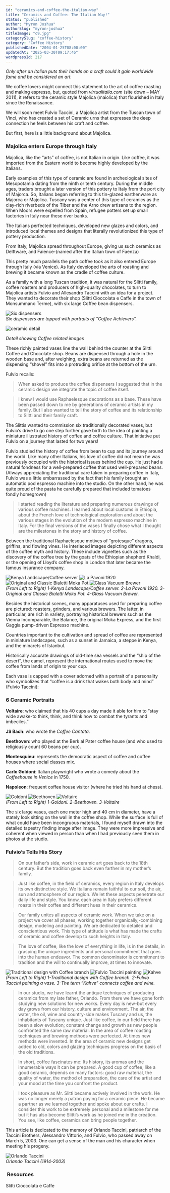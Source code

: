 ```yaml
---
id: "ceramics-and-coffee-the-italian-way"
title: "Ceramics and Coffee: The Italian Way!"
status: "published"
author: "Myron Joshua"
authorSlug: "myron-joshua"
titleImage: "c9.jpg"
categorySlug: "coffee-history"
category: "Coffee History"
publishedDate: "2004-01-25T08:00:00"
updatedAt: "2025-03-30T09:17:46"
wordpressId: 217
---
```


*Only after an Italian puts their hands on a craft could it gain worldwide fame and be considered an art.*

We coffee lovers might connect this statement to the art of coffee roasting and making espresso, but, quoted from *virtualitalia.com* (site down – MAY 2011), it refers to the ceramic style Majolica (maiolica) that flourished in Italy since the Renaissance.

We will soon meet Fulvio Taccini, a Majolica artist from the Tuscan town of Vinci, who has created a set of Ceramic urns that expresses the deep connection he feels between his craft and coffee.

But first, here is a little background about Majolica.

### Majolica enters Europe through Italy

Majolica, like the “arts” of coffee, is not Italian in origin. Like coffee, it was imported from the Eastern world to become highly developed by the Italians.

Early examples of this type of ceramic are found in archeological sites of Mesopotamia dating from the ninth or tenth century. During the middle ages, traders brought a later version of this pottery to Italy from the port city of Majorca. So, Italians began referring to this tin-glazed earthenware as Majorca or Majolica. Tuscany was a center of this type of ceramics as the clay-rich riverbeds of the Tiber and the Arno drew artisans to the region. When Moors were expelled from Spain, refugee potters set up small factories in Italy near these river banks.

The Italians perfected techniques, developed new glazes and colors, and introduced local themes and designs that literally revolutionized this type of pottery production.

From Italy, Majolica spread throughout Europe, giving us such ceramics as Delftware, and Faience-(named after the Italian town of Faenza)

This pretty much parallels the path coffee took as it also entered Europe through Italy (via Venice). As Italy developed the arts of roasting and brewing it became known as the cradle of coffee culture.

As a family with a long Tuscan tradition, it was natural for the Slitti family, coffee roasters and producers of high-quality chocolates, to turn to Majolica artists Fulvio and Allesandro Taccini with an idea for a project. They wanted to decorate their shop (Slitti Cioccolata e Caffe in the town of Monsummano Terme), with six large Coffee bean dispensers.

![Six dispensers](c141.jpg)  
*Six dispensers are topped with portraits of “Coffee Achievers”.* 

![ceramic detail](c15.jpg)

*Detail showing Coffee related images*

These richly painted vases line the wall behind the counter at the Slitti Coffee and Chocolate shop. Beans are dispensed through a hole in the wooden base and, after weighing, extra beans are returned as the dispensing “shovel” fits into a protruding orifice at the bottom of the urn.

Fulvio recalls:

> When asked to produce the coffee dispensers I suggested that in the ceramic design we integrate the topic of coffee itself.

> I knew I would use Raphaelesque decorations as a base. These have been passed down to me by generations of ceramic artists in my family. But I also wanted to tell the story of coffee and its relationship to Slitti and their family craft.

The Slittis wanted to commission six traditionally decorated vases, but Fulvio’s drive to go one step further gave birth to the idea of painting a miniature illustrated history of coffee and coffee culture. That initiative put Fulvio on a journey that lasted for two years!

Fulvio studied the history of coffee from bean to cup and its journey around the world. Like many other Italians, his love of coffee did not mean he was previously occupied with the historical issues behind the cup. He just had a natural fondness for a well-prepared coffee that used well-prepared beans. (Always appreciating the traditional care taken in preparing coffee in Italy, Fulvio was a little embarrassed by the fact that his family brought an automatic pod espresso machine into the studio. On the other hand, he was quite proud of the pasta he carefully prepared that included tomatoes fondly homegrown)

> I started reading the literature and preparing numerous drawings of various coffee machines. I learned about local customs in Ethiopia, about the French love of technological exploration and about the various stages in the evolution of the modern espresso machine in Italy. For the final versions of the vases I finally chose what I thought are the milestones in the story and history of coffee.

Between the traditional Raphaelesque motives of “grotesque” dragons, griffins, and flowing vines. He interlaced images depicting different aspects of the coffee myth and history. These include vignettes such as the discovery of the coffee tree by the goats of the Ethiopian shepherd Khaldi, or the opening of Lloyd’s coffee shop in London that later became the famous insurance company.

![Kenya Landscape/Coffee server](c3.jpg) ![La Pavoni 1920](c4.jpg) ![Original and Classic Bialetti Moka Pot](c5.jpg) ![Glass Vacuum Brewer](c6.jpg)  
*(From Left to Right) 1-Kenya Landscape/Coffee server. 2-La Pavoni 1920. 3-Original and Classic Bialetti Moka Pot. 4-Glass Vacuum Brewer.*

Besides the historical scenes, many apparatuses used for preparing coffee are pictured: roasters, grinders, and various brewers. The latter, in particular, are rich in variety, portraying historical brewers such as the Vienna Incomparable, the Balance, the original Moka Express, and the first Gaggia pump-driven Espresso machine.

Countries important to the cultivation and spread of coffee are represented in miniature landscapes, such as a sunset in Jamaica, a steppe in Kenya, and the minarets of Istanbul.

Historically accurate drawings of old-time sea vessels and the “ship of the desert”, the camel, represent the international routes used to move the coffee from lands of origin to your cup.

Each vase is capped with a cover adorned with a portrait of a personality who symbolizes that “coffee is a drink that wakes both body and mind” (Fulvio Taccini):

### 6 Ceramic Portraits

**Voltaire**: who claimed that his 40 cups a day made it able for him to “stay wide awake-to think, think, and think how to combat the tyrants and imbeciles.”

**JS Bach**: who wrote the *Coffee Cantata*.

**Beethoven**: who played at the Berk al Pater coffee house (and who used to religiously count 60 beans per cup).

**Montesquieu**: represents the democratic aspect of coffee and coffee houses where social classes mix.

**Carlo Goldoni**: Italian playwright who wrote a comedy about the *Coffeehouse in Venice* in 1750.

**Napoleon**: frequent coffee house visitor (where he tried his hand at chess).

![Goldoni](c7.jpg) ![Beethoven](c8.jpg) ![Voltaire](c9.jpg)  
*(From Left to Right) 1-Goldoni. 2-Beethoven. 3-Voltaire*

The six large vases, each one meter high and 40 cm in diameter, have a stately look sitting on the wall in the coffee shop. While the surface is full of what could have been incongruous materials, I found myself drawn into the detailed tapestry finding image after image. They were more impressive and coherent when viewed in person than when I had previously seen them in photos at the studio.

### Fulvio’s Tells His Story

> On our father’s side, work in ceramic art goes back to the 18th century. But the tradition goes back even farther in my mother’s family.

> Just like coffee, in the field of ceramics, every region in Italy develops its own distinctive style. We Italians remain faithful to our soil, the air, sun and atmosphere of our region. We let these aspects penetrate our daily life and style. You know, each area in Italy prefers different roasts in their coffee and different hues in their ceramics.

> Our family unites all aspects of ceramic work. When we take on a project we cover all phases, working together organically,-combining design, modeling and painting. We are dedicated to detailed and conscientious work. This type of attitude is what has made the crafts of ceramic and coffee develop to such heights in Italy.

> The love of coffee, like the love of everything in life, is in the details, in grasping the unique ingredients and personal commitment that goes into the human endeavor. The common denominator is commitment to tradition and the will to continually improve, at times to innovate.

![Traditional design with Coffee branch](c10.jpg) ![Fulvio Taccini painting](c11.jpg) ![Kahve](c12.jpg)  
*(From Left to Right) 1-Traditional design with Coffee branch. 2-Fulvio Taccini painting a vase. 3-The term “Kahve” connects coffee and wine.*

> In our studio, we have learnt the antique techniques of producing ceramics from my late father, Orlando. From there we have gone forth studying new solutions for new works. Every day is new-but every day grows from our history, culture and environment. The air, the water, the oil, wine and country-side makes Tuscany and us, the inhabitants of Tuscany unique. Just like coffee, in our field there has been a slow evolution; constant change and growth as new people confronted the same raw material. In the area of coffee roasting techniques and brewing methods were perfected. At times new methods were invented. In the area of ceramic new designs get added to old, colors and glazing techniques progress on the basis of the old traditions.

> In short, coffee fascinates me: Its history, its aromas and the innumerable ways it can be prepared. A good cup of coffee, like a good ceramic, depends on many factors: good raw material, the quality of water, the method of preparation, the care of the artist and your mood at the time you confront the product.

> I took pleasure as Mr. Slitti became actively involved in the work. He was no longer merely a patron paying for a ceramic piece. He became a partner as we learned together and spoke about our crafts. I consider this work to be extremely personal and a milestone for me but it has also become Slitti’s work as he joined me in the creation. You see, like coffee, ceramics can bring people together.

This article is dedicated to the memory of Orlando Taccini, patriarch of the Taccini Brothers, Alessandro Vittorio, and Fulvio, who passed away on March 5, 2003. One can get a sense of the man and his character when meeting his progeny.

![Orlando Taccini ](c13.jpg)  
*Orlando Taccini (1914-2003)*

###  Resources

Slitti Cioccolata e Caffe